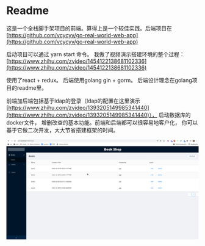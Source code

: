 # Readme

这是一个全栈脚手架项目的前端。算得上是一个较佳实践。后端项目在 [https://github.com/vcycyv/go-real-world-web-app](https://github.com/vcycyv/go-real-world-web-app) 

启动项目可以通过 yarn start 命令。
我做了视频演示搭建环境的整个过程： [https://www.zhihu.com/zvideo/1454122138681102336](https://www.zhihu.com/zvideo/1454122138681102336)


使用了react + redux。 后端使用golang gin + gorm。 后端设计理念在golang项目的readme里。

前端加后端包括基于ldap的登录（ldap的配置在这里演示[https://www.zhihu.com/zvideo/1393205149985341440](https://www.zhihu.com/zvideo/1393205149985341440)）， 启动数据库的docker文件， 增删改查的基本功能。前端和后端都可以很容易地客户化， 你可以基于它做二次开发，大大节省搭建框架的时间。

![image](https://github.com/vcycyv/ui-real-world-web-app/blob/master/img/demo.png)
